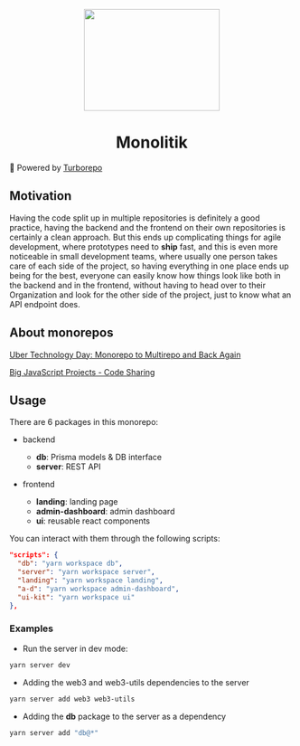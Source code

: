 <p align="center">
  <img width="240" height="180" src="https://cdn.dribbble.com/users/702032/screenshots/3410973/media/de2f03b8916a47de0291b41a21ced8c5.png?compress=1&resize=400x300&vertical=top"/>
</p>

<h1 align="center">Monolitik</h1>

🚀 Powered by [Turborepo](https://turborepo.org/)

## Motivation

Having the code split up in multiple repositories is definitely a good practice, having the backend and the frontend on their own repositories is certainly a clean approach. But this ends up complicating things for agile development, where prototypes need to **ship** fast, and this is even more noticeable in small development teams, where usually one person takes care of each side of the project, so having everything in one place ends up being for the best, everyone can easily know how things look like both in the backend and in the frontend, without having to head over to their Organization and look for the other side of the project, just to know what an API endpoint does.

## About monorepos

[Uber Technology Day: Monorepo to Multirepo and Back Again](https://www.youtube.com/watch?v=lV8-1S28ycM)


[Big JavaScript Projects - Code Sharing](https://www.youtube.com/watch?v=MflUMIeADZU)

## Usage

There are 6 packages in this monorepo: 

* backend
  - **db**: Prisma models & DB interface
  - **server**: REST API

* frontend
  - **landing**: landing page
  - **admin-dashboard**: admin dashboard
  - **ui**: reusable react components

You can interact with them through the following scripts:

```json
"scripts": {
  "db": "yarn workspace db",
  "server": "yarn workspace server",
  "landing": "yarn workspace landing", 
  "a-d": "yarn workspace admin-dashboard", 
  "ui-kit": "yarn workspace ui" 
},
```

### Examples

- Run the server in dev mode:

```bash
yarn server dev
```

- Adding the web3 and web3-utils dependencies to the server

```bash
yarn server add web3 web3-utils
```

- Adding the **db** package to the server as a dependency

```bash
yarn server add "db@*"
```